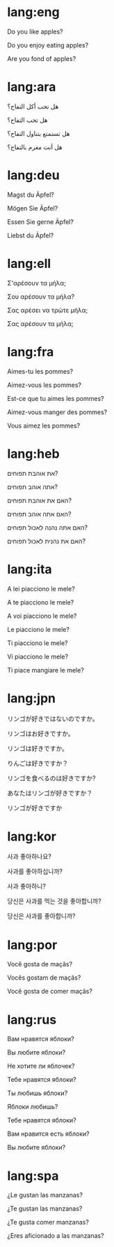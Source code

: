 # lang:eng

Do you like apples?

Do you enjoy eating apples?

Are you fond of apples?

# lang:ara

هل تحب أكل التفاح؟

هل تحب التفاح؟

هل تستمتع بتناول التفاح؟

هل أنت مغرم بالتفاح؟

# lang:deu

Magst du Äpfel?

Mögen Sie Äpfel?

Essen Sie gerne Äpfel?

Liebst du Äpfel?

# lang:ell

Σ'αρέσουν τα μήλα;

Σου αρέσουν τα μήλα?

Σας αρέσει να τρώτε μήλα;

Σας αρέσουν τα μήλα;

# lang:fra

Aimes-tu les pommes?

Aimez-vous les pommes?

Est-ce que tu aimes les pommes?

Aimez-vous manger des pommes?

Vous aimez les pommes?

# lang:heb

את אוהבת תפוחים?

אתה אוהב תפוחים?

האם את אוהבת תפוחים?

האם אתה אוהב תפוחים?

האם אתה נהנה לאכול תפוחים?

האם את נהנית לאכול תפוחים?

# lang:ita

A lei piacciono le mele?

A te piacciono le mele?

A voi piacciono le mele?

Le piacciono le mele?

Ti piacciono le mele?

Vi piacciono le mele?

Ti piace mangiare le mele?

# lang:jpn

リンゴが好きではないのですか。

リンゴはお好きですか。

リンゴは好きですか。

りんごは好きですか？

リンゴを食べるのは好きですか?

あなたはリンゴが好きですか？

リンゴが好きですか

# lang:kor

사과 좋아하나요?

사과를 좋아하십니까?

사과 좋아하니?

당신은 사과를 먹는 것을 좋아합니까?

당신은 사과를 좋아합니까?

# lang:por

Você gosta de maçãs?

Vocês gostam de maçãs?

Você gosta de comer maçãs?

# lang:rus

Вам нравятся яблоки?

Вы любите яблоки?

Не хотите ли яблочек?

Тебе нравятся яблоки?

Ты любишь яблоки?

Яблоки любишь?

Тебе нравятся яблоки?

Вам нравится есть яблоки?

Вы любите яблоки?

# lang:spa

¿Le gustan las manzanas?

¿Te gustan las manzanas?

¿Te gusta comer manzanas?

¿Eres aficionado a las manzanas?